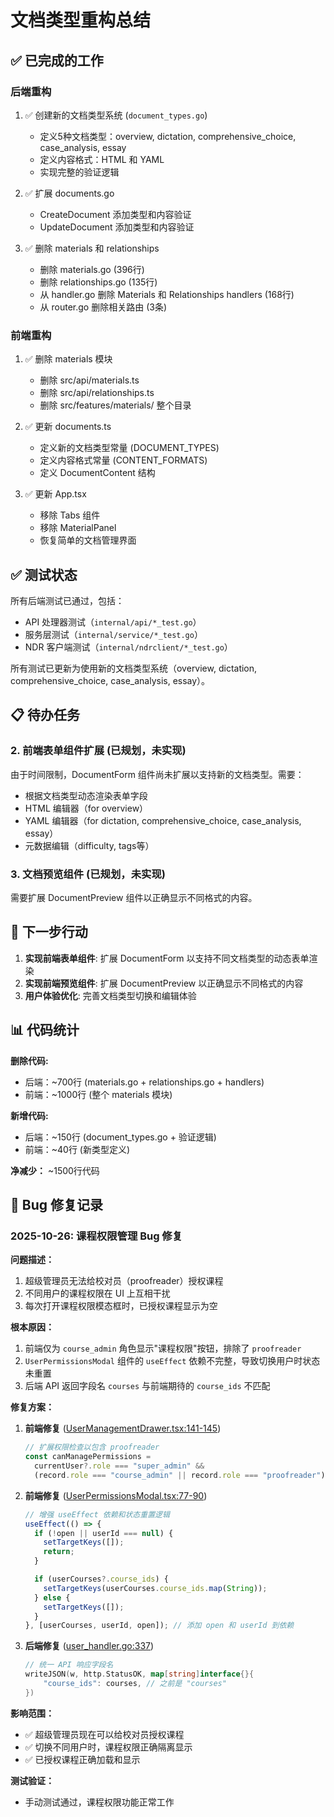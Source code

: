 # 文档类型重构总结

## ✅ 已完成的工作

### 后端重构
1. ✅ 创建新的文档类型系统 (`document_types.go`)
   - 定义5种文档类型：overview, dictation, comprehensive_choice, case_analysis, essay
   - 定义内容格式：HTML 和 YAML
   - 实现完整的验证逻辑

2. ✅ 扩展 documents.go
   - CreateDocument 添加类型和内容验证
   - UpdateDocument 添加类型和内容验证

3. ✅ 删除 materials 和 relationships
   - 删除 materials.go (396行)
   - 删除 relationships.go (135行)
   - 从 handler.go 删除 Materials 和 Relationships handlers (168行)
   - 从 router.go 删除相关路由 (3条)

### 前端重构
1. ✅ 删除 materials 模块
   - 删除 src/api/materials.ts
   - 删除 src/api/relationships.ts
   - 删除 src/features/materials/ 整个目录

2. ✅ 更新 documents.ts
   - 定义新的文档类型常量 (DOCUMENT_TYPES)
   - 定义内容格式常量 (CONTENT_FORMATS)
   - 定义 DocumentContent 结构

3. ✅ 更新 App.tsx
   - 移除 Tabs 组件
   - 移除 MaterialPanel
   - 恢复简单的文档管理界面

## ✅ 测试状态

所有后端测试已通过，包括：
- API 处理器测试（`internal/api/*_test.go`）
- 服务层测试（`internal/service/*_test.go`）
- NDR 客户端测试（`internal/ndrclient/*_test.go`）

所有测试已更新为使用新的文档类型系统（overview, dictation, comprehensive_choice, case_analysis, essay）。

## 📋 待办任务

### 2. 前端表单组件扩展 (已规划，未实现)
由于时间限制，DocumentForm 组件尚未扩展以支持新的文档类型。需要：
- 根据文档类型动态渲染表单字段
- HTML 编辑器（for overview）
- YAML 编辑器（for dictation, comprehensive_choice, case_analysis, essay）
- 元数据编辑（difficulty, tags等）

### 3. 文档预览组件 (已规划，未实现)
需要扩展 DocumentPreview 组件以正确显示不同格式的内容。

## 🎯 下一步行动

1. **实现前端表单组件**: 扩展 DocumentForm 以支持不同文档类型的动态表单渲染
2. **实现前端预览组件**: 扩展 DocumentPreview 以正确显示不同格式的内容
3. **用户体验优化**: 完善文档类型切换和编辑体验

## 📊 代码统计

**删除代码:**
- 后端：~700行 (materials.go + relationships.go + handlers)
- 前端：~1000行 (整个 materials 模块)

**新增代码:**
- 后端：~150行 (document_types.go + 验证逻辑)
- 前端：~40行 (新类型定义)

**净减少：** ~1500行代码

## 🐛 Bug 修复记录

### 2025-10-26: 课程权限管理 Bug 修复

**问题描述：**
1. 超级管理员无法给校对员（proofreader）授权课程
2. 不同用户的课程权限在 UI 上互相干扰
3. 每次打开课程权限模态框时，已授权课程显示为空

**根本原因：**
1. 前端仅为 `course_admin` 角色显示"课程权限"按钮，排除了 `proofreader`
2. `UserPermissionsModal` 组件的 `useEffect` 依赖不完整，导致切换用户时状态未重置
3. 后端 API 返回字段名 `courses` 与前端期待的 `course_ids` 不匹配

**修复方案：**

1. **前端修复** ([UserManagementDrawer.tsx:141-145](frontend/src/features/users/UserManagementDrawer.tsx#L141-L145))
   ```typescript
   // 扩展权限检查以包含 proofreader
   const canManagePermissions =
     currentUser?.role === "super_admin" &&
     (record.role === "course_admin" || record.role === "proofreader");
   ```

2. **前端修复** ([UserPermissionsModal.tsx:77-90](frontend/src/features/users/components/UserPermissionsModal.tsx#L77-L90))
   ```typescript
   // 增强 useEffect 依赖和状态重置逻辑
   useEffect(() => {
     if (!open || userId === null) {
       setTargetKeys([]);
       return;
     }

     if (userCourses?.course_ids) {
       setTargetKeys(userCourses.course_ids.map(String));
     } else {
       setTargetKeys([]);
     }
   }, [userCourses, userId, open]); // 添加 open 和 userId 到依赖
   ```

3. **后端修复** ([user_handler.go:337](backend/internal/api/user_handler.go#L337))
   ```go
   // 统一 API 响应字段名
   writeJSON(w, http.StatusOK, map[string]interface{}{
       "course_ids": courses, // 之前是 "courses"
   })
   ```

**影响范围：**
- ✅ 超级管理员现在可以给校对员授权课程
- ✅ 切换不同用户时，课程权限正确隔离显示
- ✅ 已授权课程正确加载和显示

**测试验证：**
- 手动测试通过，课程权限功能正常工作
